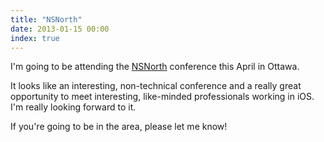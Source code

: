 ```yaml
---
title: "NSNorth"
date: 2013-01-15 00:00
index: true
---
```


I'm going to be attending the [NSNorth](http://nsnorth.ca) conference this April in Ottawa.

It looks like an interesting, non-technical conference and a really great opportunity to meet interesting, like-minded professionals working in iOS. I'm really looking forward to it.

If you're going to be in the area, please let me know!

<!-- more -->
